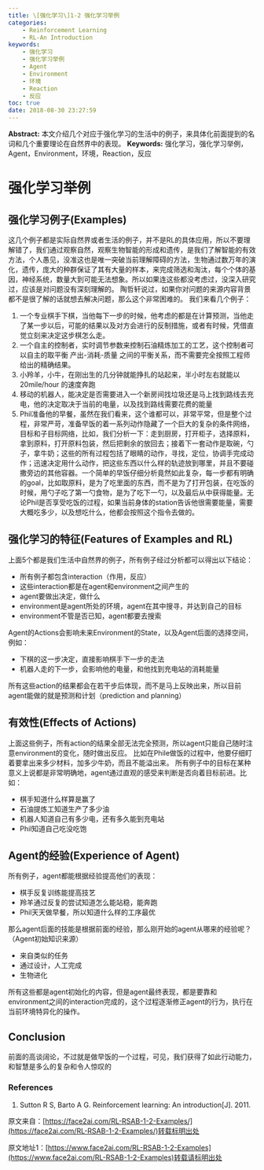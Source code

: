 ```yaml
---
title: \[强化学习\]1-2 强化学习举例
categories:
    - Reinforcement Learning
    - RL-An Introduction
keywords:
    - 强化学习
    - 强化学习举例
    - Agent
    - Environment
    - 环境
    - Reaction
    - 反应
toc: true
date: 2018-08-30 23:27:59
---
```


**Abstract:** 本文介绍几个对应于强化学习的生活中的例子，来具体化前面提到的名词和几个重要理论在自然界中的表现。
**Keywords:** 强化学习，强化学习举例，Agent，Environment，环境，Reaction，反应

<!--more-->
# 强化学习举例
## 强化学习例子(Examples)
这几个例子都是实际自然界或者生活的例子，并不是RL的具体应用，所以不要理解错了，我们通过观察自然，观察生物智能的形成和遗传，是我们了解智能的有效方法，个人愚见，没准这也是唯一突破当前理解障碍的方法，生物通过数万年的演化，遗传，庞大的种群保证了其有大量的样本，来完成筛选和淘汰，每个个体的基因，神经系统，数量大到可能无法想象。所以如果连这些都没考虑过，没深入研究过，应该是对问题没有深刻理解的。
陶哲轩说过，如果你对问题的来源内容背景都不是很了解的话就想去解决问题，那么这个非常困难的。
我们来看几个例子：
1. 一个专业棋手下棋，当他每下一步的时候，他考虑的都是在计算预测，当他走了某一步以后，可能的结果以及对方会进行的反制措施，或者有时候，凭借直觉立刻来决定这步棋怎么走。
2. 一个自主的控制者，实时调节参数来控制石油精炼加工的工艺，这个控制者可以自主的取平衡 产出-消耗-质量 之间的平衡关系，而不需要完全按照工程师给出的精确结果。
3. 小羚羊，小牛，在刚出生的几分钟就能挣扎的站起来，半小时左右就能以20mile/hour 的速度奔跑
4. 移动的机器人，能决定是否需要进入一个新房间找垃圾还是马上找到路线去充电，他的决定取决于当前的电量，以及找到路线需要花费的能量
5. Phil准备他的早餐，虽然在我们看来，这个谁都可以，非常平常，但是整个过程，非常严苛，准备早饭的着一系列动作隐藏了一个巨大的复杂的条件网络，目标和子目标网络，比如，我们分析一下：走到厨房，打开柜子，选择原料，拿到原料，打开原料包装，然后把剩余的放回去；接着下一套动作是取碗，勺子，拿牛奶；这些的所有过程包括了眼睛的动作，寻找，定位，协调手完成动作；迅速决定用什么动作，把这些东西以什么样的轨迹放到哪里，并且不要碰撒旁边的其他容器。一个简单的早饭仔细分析竟然如此复杂，每一步都有明确的goal，比如取原料，是为了吃里面的东西，而不是为了打开包装，在吃饭的时候，用勺子吃了第一勺食物，是为了吃下一勺，以及最后从中获得能量。无论Phil是否享受吃饭的过程，如果当前身体的station告诉他很需要能量，需要大概吃多少，以及想吃什么，他都会按照这个指令去做的。



## 强化学习的特征(Features of Examples and RL)

上面5个都是我们生活中自然界的例子，所有例子经过分析都可以得出以下结论：
- 所有例子都包含interaction（作用，反应）
- 这些interaction都是在agent和environment之间产生的
- agent要做出决定，做什么
- environment是agent所处的环境，agent在其中搜寻，并达到自己的目标
- environment不管是否已知，agent都要去搜索

Agent的Actions会影响未来Environment的State，以及Agent后面的选择空间，例如：
- 下棋的这一步决定，直接影响棋手下一步的走法
- 机器人走的下一步，会影响他的电量，和他找到充电站的消耗能量

所有这些action的结果都会在若干步后体现，而不是马上反映出来，所以目前agent能做的就是预测和计划（prediction and planning）


## 有效性(Effects of Actions)
上面这些例子，所有action的结果全部无法完全预测，所以agent只能自己随时注意environment的变化，随时做出反应。
比如在Phile做饭的过程中，他要仔细盯着要拿出来多少材料，加多少牛奶，而且不能溢出来。
所有例子中的目标在某种意义上说都是非常明确地，agent通过直观的感受来判断是否向着目标前进。比如：
- 棋手知道什么样算是赢了
- 石油提炼工知道生产了多少油
- 机器人知道自己有多少电，还有多久能到充电站
- Phil知道自己吃没吃饱


## Agent的经验(Experience of Agent)
所有例子，agent都能根据经验提高他们的表现：
- 棋手反复训练能提高技艺
- 羚羊通过反复的尝试知道怎么能站稳，能奔跑
- Phil天天做早餐，所以知道什么样的工序最优

那么agent后面的技能是根据前面的经验，那么刚开始的agent从哪来的经验呢？（Agent初始知识来源）
- 来自类似的任务
- 通过设计，人工完成
- 生物进化

所有这些都是agent初始化的内容，但是agent最终表现，都是要靠和environment之间的interaction完成的，这个过程逐渐修正agent的行为，执行在当前环境特异化的操作。

## Conclusion
前面的高谈阔论，不过就是做早饭的一个过程，可见，我们获得了如此行动能力，和智慧是多么的复杂和令人惊叹的


### References
1. Sutton R S, Barto A G. Reinforcement learning: An introduction[J]. 2011.

原文来自：[https://face2ai.com/RL-RSAB-1-2-Examples/](https://face2ai.com/RL-RSAB-1-2-Examples/)转载标明出处





原文地址1：[https://www.face2ai.com/RL-RSAB-1-2-Examples](https://www.face2ai.com/RL-RSAB-1-2-Examples)转载请标明出处
